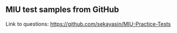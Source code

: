 ## MIU test samples from GitHub

Link to questions: https://github.com/sekayasin/MIU-Practice-Tests
